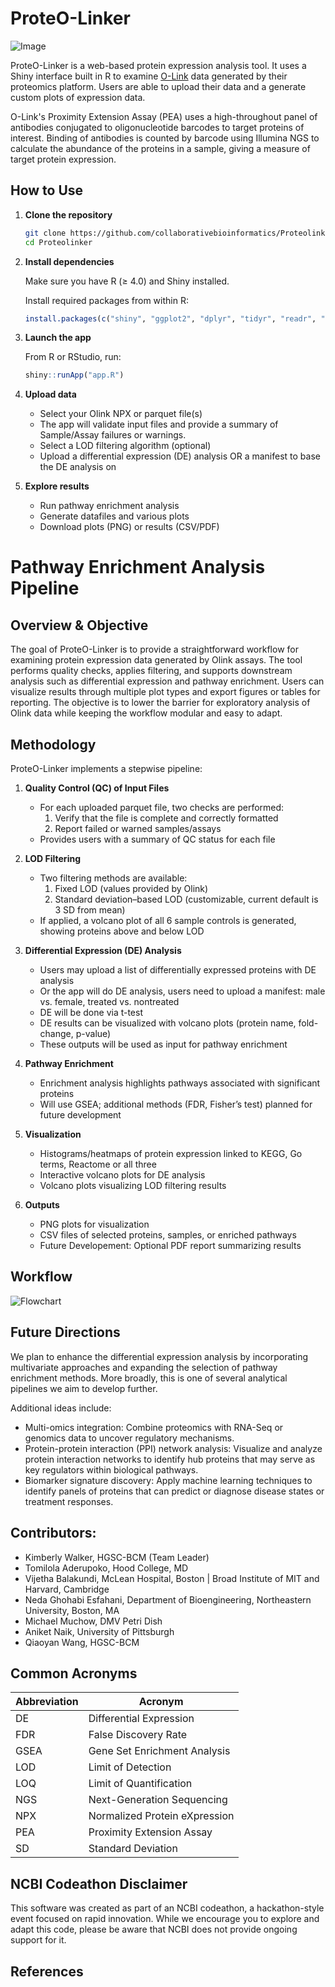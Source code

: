 # ProteO-Linker
![Image](proteolinker_icon.png)

ProteO-Linker is a web-based protein expression analysis tool. It uses a Shiny interface built in R to examine [O-Link](https://olink.com/) data generated by their proteomics platform. Users are able to upload their data and a generate custom plots of expression data.

O-Link's Proximity Extension Assay (PEA) uses a high-throughout panel of antibodies conjugated to oligonucleotide barcodes to target proteins of interest. Binding of antibodies is counted by barcode using Illumina NGS to calculate the abundance of the proteins in a sample, giving a measure of target protein expression.

## How to Use

1. **Clone the repository**
   ```bash
   git clone https://github.com/collaborativebioinformatics/Proteolinker.git
   cd Proteolinker
   ```

2. **Install dependencies**

   Make sure you have R (≥ 4.0) and Shiny installed.

   Install required packages from within R:
   ```r
   install.packages(c("shiny", "ggplot2", "dplyr", "tidyr", "readr", "ComplexHeatmap", "OlinkAnalyze", "gridExtra", "grid", "purrr", "DT", "plotly"))
   ```

3. **Launch the app**

   From R or RStudio, run:
   ```r
   shiny::runApp("app.R")
   ```
4. **Upload data**
   - Select your Olink NPX or parquet file(s)
   - The app will validate input files and provide a summary of Sample/Assay failures or warnings.
   - Select a LOD filtering algorithm (optional)
   - Upload a differential expression (DE) analysis OR a manifest to base the DE analysis on

5. **Explore results**
   - Run pathway enrichment analysis
   - Generate datafiles and various plots
   - Download plots (PNG) or results (CSV/PDF)

# Pathway Enrichment Analysis Pipeline

## Overview & Objective

The goal of ProteO-Linker is to provide a straightforward workflow for examining protein expression data generated by Olink assays. The tool performs quality checks, applies filtering, and supports downstream analysis such as differential expression and pathway enrichment. Users can visualize results through multiple plot types and export figures or tables for reporting. The objective is to lower the barrier for exploratory analysis of Olink data while keeping the workflow modular and easy to adapt.

## Methodology

ProteO-Linker implements a stepwise pipeline:

1. **Quality Control (QC) of Input Files**
   - For each uploaded parquet file, two checks are performed:
     1. Verify that the file is complete and correctly formatted  
     2. Report failed or warned samples/assays  
   - Provides users with a summary of QC status for each file  

2. **LOD Filtering**
   - Two filtering methods are available:
     1. Fixed LOD (values provided by Olink)  
     2. Standard deviation–based LOD (customizable, current default is 3 SD from mean)  
   - If applied, a volcano plot of all 6 sample controls is generated, showing proteins above and below LOD  

3. **Differential Expression (DE) Analysis**
   - Users may upload a list of differentially expressed proteins with DE analysis
   - Or the app will do DE analysis, users need to upload a manifest: male vs. female, treated vs. nontreated
   - DE will be done via t-test  
   - DE results can be visualized with volcano plots (protein name, fold-change, p-value)  
   - These outputs will be used as input for pathway enrichment  

4. **Pathway Enrichment**
   - Enrichment analysis highlights pathways associated with significant proteins  
   - Will use GSEA; additional methods (FDR, Fisher’s test) planned for future development  

5. **Visualization**
   - Histograms/heatmaps of protein expression linked to KEGG, Go terms, Reactome or all three  
   - Interactive volcano plots for DE analysis
   - Volcano plots visualizing LOD filtering results   

6. **Outputs**
   - PNG plots for visualization  
   - CSV files of selected proteins, samples, or enriched pathways  
   - Future Developement: Optional PDF report summarizing results  

## Workflow
![Flowchart](Diagram_color_v5.png)


## Future Directions
We plan to enhance the differential expression analysis by incorporating multivariate approaches and expanding the selection of pathway enrichment methods. More broadly, this is one of several analytical pipelines we aim to develop further.

Additional ideas include:
+ Multi-omics integration: Combine proteomics with RNA-Seq or genomics data to uncover regulatory mechanisms.
+ Protein-protein interaction (PPI) network analysis: Visualize and analyze protein interaction networks to identify hub proteins that may serve as key regulators within biological pathways.
+ Biomarker signature discovery: Apply machine learning techniques to identify panels of proteins that can predict or diagnose disease states or treatment responses.

     
## Contributors: 

- Kimberly Walker, HGSC-BCM (Team Leader)
- Tomilola Aderupoko, Hood College, MD
- Vijetha Balakundi, McLean Hospital, Boston  | Broad Institute of MIT and Harvard, Cambridge
- Neda Ghohabi Esfahani, Department of Bioengineering, Northeastern University, Boston, MA 
- Michael Muchow, DMV Petri Dish
- Aniket Naik, University of Pittsburgh
- Qiaoyan Wang, HGSC-BCM

## Common Acronyms
Abbreviation  | Acronym
------------- | -------------
DE  | Differential Expression
FDR | False Discovery Rate
GSEA | Gene Set Enrichment Analysis
LOD | Limit of Detection
LOQ | Limit of Quantification
NGS | Next-Generation Sequencing
NPX | Normalized Protein eXpression
PEA | Proximity Extension Assay
SD | Standard Deviation

## NCBI Codeathon Disclaimer
This software was created as part of an NCBI codeathon, a hackathon-style event focused on rapid innovation. While we encourage you to explore and adapt this code, please be aware that NCBI does not provide ongoing support for it.

## References
